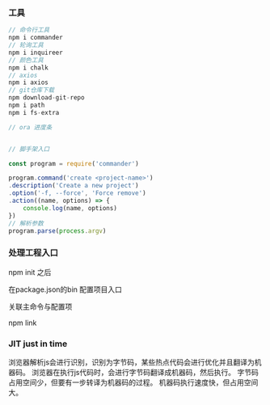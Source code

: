  ### 工具
```java
// 命令行工具
npm i commander
// 轮询工具
npm i inquireer
// 颜色工具
npm i chalk
// axios
npm i axios
// git仓库下载
npm download-git-repo
npm i path
npm i fs-extra

// ora 进度条
```

```js

// 脚手架入口

const program = require('commander')

program.command('create <project-name>')
.description('Create a new project')
.option('-f, --force', 'Force remove')
.action((name, options) => {
    console.log(name, options)
})
// 解析参数
program.parse(process.argv)
```

### 处理工程入口

npm init 之后

在package.json的bin 配置项目入口

关联主命令与配置项

npm link 

### JIT just in time
浏览器解析js会进行识别，识别为字节码，某些热点代码会进行优化并且翻译为机器码。
浏览器在执行js代码时，会进行字节码翻译成机器码，然后执行。
字节码占用空间少，但要有一步转译为机器码的过程。
机器码执行速度快，但占用空间大。